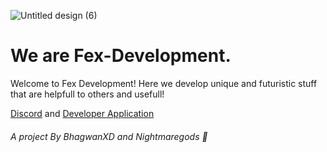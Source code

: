 ![Untitled design (6)](https://user-images.githubusercontent.com/97426704/193440326-b6c4a54d-c96a-4d8c-a89e-d2c1cd7f4604.png)
# We are Fex-Development.

Welcome to Fex Development! Here we develop unique and futuristic stuff that are helpfull to others and usefull!

[Discord](https://discord.gg/mXJy6xsHpa) and
[Developer Application](https://forms.gle/N7yj18c6j17rQvZPA)


###### A project By BhagwanXD and Nightmaregods 💙

